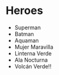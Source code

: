 # Heroes

* Superman
* Batman
* Aquaman
* Mujer Maravilla
* Linterna Verde
* Ala Nocturna
* Volcán Verde!!
